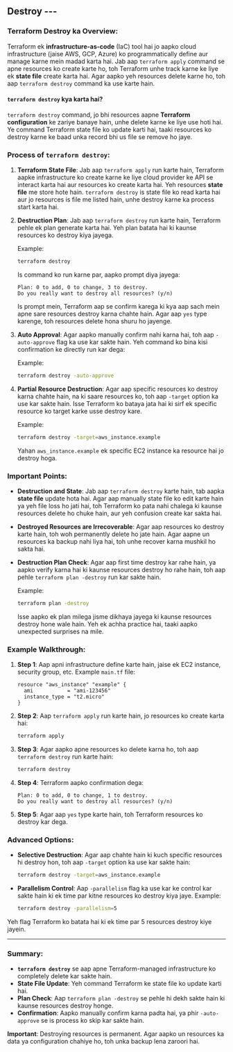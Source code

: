## Destroy ---

### Terraform Destroy ka Overview:

Terraform ek **infrastructure-as-code** (IaC) tool hai jo aapko cloud infrastructure (jaise AWS, GCP, Azure) ko programmatically define aur manage karne mein madad karta hai. Jab aap `terraform apply` command se apne resources ko create karte ho, toh Terraform unhe track karne ke liye ek **state file** create karta hai. Agar aapko yeh resources delete karne ho, toh aap `terraform destroy` command ka use karte hain.

#### `terraform destroy` kya karta hai?

`terraform destroy` command, jo bhi resources aapne **Terraform configuration** ke zariye banaye hain, unhe delete karne ke liye use hoti hai. Ye command Terraform state file ko update karti hai, taaki resources ko destroy karne ke baad unka record bhi us file se remove ho jaye.

### Process of `terraform destroy`:

1. **Terraform State File**: Jab aap `terraform apply` run karte hain, Terraform aapke infrastructure ko create karne ke liye cloud provider ke API se interact karta hai aur resources ko create karta hai. Yeh resources **state file** me store hote hain. `terraform destroy` is state file ko read karta hai aur jo resources is file me listed hain, unhe destroy karne ka process start karta hai.

2. **Destruction Plan**: Jab aap `terraform destroy` run karte hain, Terraform pehle ek plan generate karta hai. Yeh plan batata hai ki kaunse resources ko destroy kiya jayega.

   Example:
   ```bash
   terraform destroy
   ```

   Is command ko run karne par, aapko prompt diya jayega:
   ```
   Plan: 0 to add, 0 to change, 3 to destroy.
   Do you really want to destroy all resources? (y/n)
   ```

   Is prompt mein, Terraform aap se confirm karega ki kya aap sach mein apne sare resources destroy karna chahte hain. Agar aap `yes` type karenge, toh resources delete hona shuru ho jayenge.

3. **Auto Approval**: Agar aapko manually confirm nahi karna hai, toh aap `-auto-approve` flag ka use kar sakte hain. Yeh command ko bina kisi confirmation ke directly run kar dega:

   Example:
   ```bash
   terraform destroy -auto-approve
   ```

4. **Partial Resource Destruction**: Agar aap specific resources ko destroy karna chahte hain, na ki saare resources ko, toh aap `-target` option ka use kar sakte hain. Isse Terraform ko bataya jata hai ki sirf ek specific resource ko target karke usse destroy kare.

   Example:
   ```bash
   terraform destroy -target=aws_instance.example
   ```

   Yahan `aws_instance.example` ek specific EC2 instance ka resource hai jo destroy hoga.

### Important Points:

- **Destruction and State**: Jab aap `terraform destroy` karte hain, tab aapka **state file** update hota hai. Agar aap manually state file ko edit karte hain ya yeh file loss ho jati hai, toh Terraform ko pata nahi chalega ki kaunse resources delete ho chuke hain, aur yeh confusion create kar sakta hai.

- **Destroyed Resources are Irrecoverable**: Agar aap resources ko destroy karte hain, toh woh permanently delete ho jate hain. Agar aapne un resources ka backup nahi liya hai, toh unhe recover karna mushkil ho sakta hai.

- **Destruction Plan Check**: Agar aap first time destroy kar rahe hain, ya aapko verify karna hai ki kaunse resources destroy ho rahe hain, toh aap pehle `terraform plan -destroy` run kar sakte hain.

   Example:
   ```bash
   terraform plan -destroy
   ```

   Isse aapko ek plan milega jisme dikhaya jayega ki kaunse resources destroy hone wale hain. Yeh ek achha practice hai, taaki aapko unexpected surprises na mile.

### Example Walkthrough:

1. **Step 1**: Aap apni infrastructure define karte hain, jaise ek EC2 instance, security group, etc.
   Example `main.tf` file:
   ```hcl
   resource "aws_instance" "example" {
     ami           = "ami-123456"
     instance_type = "t2.micro"
   }
   ```

2. **Step 2**: Aap `terraform apply` run karte hain, jo resources ko create karta hai:
   ```bash
   terraform apply
   ```

3. **Step 3**: Agar aapko apne resources ko delete karna ho, toh aap `terraform destroy` run karte hain:
   ```bash
   terraform destroy
   ```

4. **Step 4**: Terraform aapko confirmation dega:
   ```
   Plan: 0 to add, 0 to change, 1 to destroy.
   Do you really want to destroy all resources? (y/n)
   ```

5. **Step 5**: Agar aap `yes` type karte hain, toh Terraform resources ko destroy kar dega.

### Advanced Options:

- **Selective Destruction**: Agar aap chahte hain ki kuch specific resources hi destroy hon, toh aap `-target` option ka use kar sakte hain:
  ```bash
  terraform destroy -target=aws_instance.example
  ```

- **Parallelism Control**: Aap `-parallelism` flag ka use kar ke control kar sakte hain ki ek time par kitne resources ko destroy kiya jaye. Example:
  ```bash
  terraform destroy -parallelism=5
  ```

Yeh flag Terraform ko batata hai ki ek time par 5 resources destroy kiye jayein.

---

### Summary:

- **`terraform destroy`** se aap apne Terraform-managed infrastructure ko completely delete kar sakte hain.
- **State File Update**: Yeh command Terraform ke state file ko update karti hai.
- **Plan Check**: Aap `terraform plan -destroy` se pehle hi dekh sakte hain ki kaunse resources destroy honge.
- **Confirmation**: Aapko manually confirm karna padta hai, ya phir `-auto-approve` se is process ko skip kar sakte hain.

**Important**: Destroying resources is permanent. Agar aapko un resources ka data ya configuration chahiye ho, toh unka backup lena zaroori hai.
